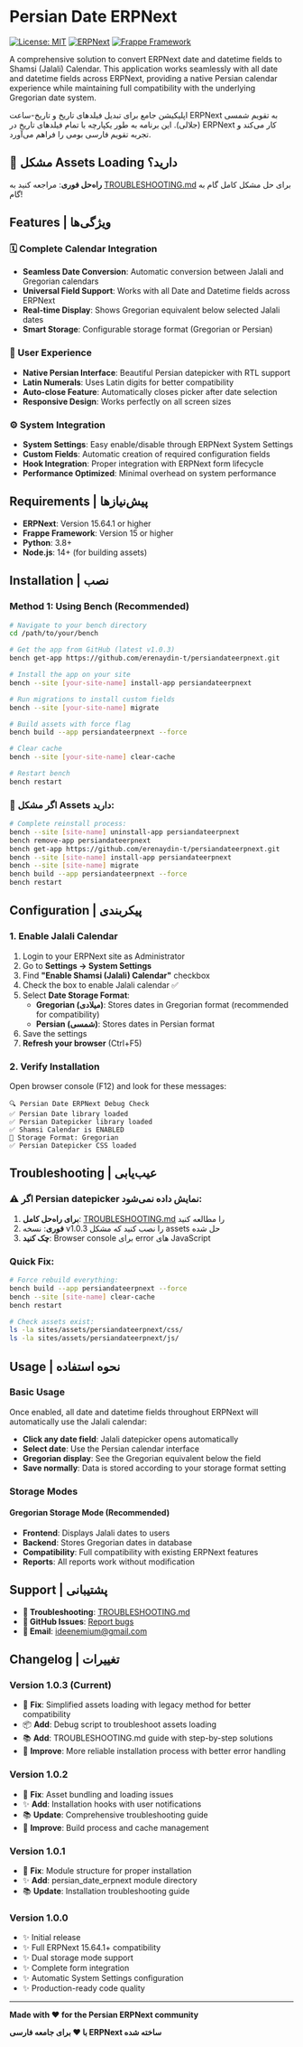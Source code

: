 # Persian Date ERPNext

[![License: MIT](https://img.shields.io/badge/License-MIT-yellow.svg)](https://opensource.org/licenses/MIT)
[![ERPNext](https://img.shields.io/badge/ERPNext-15.64.1+-blue.svg)](https://github.com/frappe/erpnext)
[![Frappe Framework](https://img.shields.io/badge/Frappe%20Framework-15+-red.svg)](https://github.com/frappe/frappe)

A comprehensive solution to convert ERPNext date and datetime fields to Shamsi (Jalali) Calendar. This application works seamlessly with all date and datetime fields across ERPNext, providing a native Persian calendar experience while maintaining full compatibility with the underlying Gregorian date system.

اپلیکیشن جامع برای تبدیل فیلدهای تاریخ و تاریخ-ساعت ERPNext به تقویم شمسی (جلالی). این برنامه به طور یکپارچه با تمام فیلدهای تاریخ در ERPNext کار می‌کند و تجربه تقویم فارسی بومی را فراهم می‌آورد.

## 🚨 مشکل Assets Loading دارید؟
**راه‌حل فوری**: مراجعه کنید به [TROUBLESHOOTING.md](TROUBLESHOOTING.md) برای حل مشکل کامل گام به گام!

## Features | ویژگی‌ها

### 🗓️ Complete Calendar Integration
- **Seamless Date Conversion**: Automatic conversion between Jalali and Gregorian calendars
- **Universal Field Support**: Works with all Date and Datetime fields across ERPNext
- **Real-time Display**: Shows Gregorian equivalent below selected Jalali dates
- **Smart Storage**: Configurable storage format (Gregorian or Persian)

### 🎯 User Experience
- **Native Persian Interface**: Beautiful Persian datepicker with RTL support
- **Latin Numerals**: Uses Latin digits for better compatibility
- **Auto-close Feature**: Automatically closes picker after date selection
- **Responsive Design**: Works perfectly on all screen sizes

### ⚙️ System Integration
- **System Settings**: Easy enable/disable through ERPNext System Settings
- **Custom Fields**: Automatic creation of required configuration fields
- **Hook Integration**: Proper integration with ERPNext form lifecycle
- **Performance Optimized**: Minimal overhead on system performance

## Requirements | پیش‌نیازها

- **ERPNext**: Version 15.64.1 or higher
- **Frappe Framework**: Version 15 or higher
- **Python**: 3.8+ 
- **Node.js**: 14+ (for building assets)

## Installation | نصب

### Method 1: Using Bench (Recommended)

```bash
# Navigate to your bench directory
cd /path/to/your/bench

# Get the app from GitHub (latest v1.0.3)
bench get-app https://github.com/erenaydin-t/persiandateerpnext.git

# Install the app on your site
bench --site [your-site-name] install-app persiandateerpnext

# Run migrations to install custom fields
bench --site [your-site-name] migrate

# Build assets with force flag
bench build --app persiandateerpnext --force

# Clear cache
bench --site [your-site-name] clear-cache

# Restart bench
bench restart
```

### 🚨 اگر مشکل Assets دارید:

```bash
# Complete reinstall process:
bench --site [site-name] uninstall-app persiandateerpnext
bench remove-app persiandateerpnext
bench get-app https://github.com/erenaydin-t/persiandateerpnext.git
bench --site [site-name] install-app persiandateerpnext
bench --site [site-name] migrate
bench build --app persiandateerpnext --force
bench restart
```

## Configuration | پیکربندی

### 1. Enable Jalali Calendar

1. Login to your ERPNext site as Administrator
2. Go to **Settings → System Settings**
3. Find **"Enable Shamsi (Jalali) Calendar"** checkbox
4. Check the box to enable Jalali calendar ✅
5. Select **Date Storage Format**:
   - **Gregorian (میلادی)**: Stores dates in Gregorian format (recommended for compatibility)
   - **Persian (شمسی)**: Stores dates in Persian format
6. Save the settings
7. **Refresh your browser** (Ctrl+F5)

### 2. Verify Installation

Open browser console (F12) and look for these messages:
```
🔍 Persian Date ERPNext Debug Check
✅ Persian Date library loaded
✅ Persian Datepicker library loaded
✅ Shamsi Calendar is ENABLED
📅 Storage Format: Gregorian
✅ Persian Datepicker CSS loaded
```

## Troubleshooting | عیب‌یابی

### ⚠️ اگر Persian datepicker نمایش داده نمی‌شود:

1. **برای راه‌حل کامل**: [TROUBLESHOOTING.md](TROUBLESHOOTING.md) را مطالعه کنید
2. **فوری**: نسخه v1.0.3 را نصب کنید که مشکل assets حل شده
3. **چک کنید**: Browser console برای error های JavaScript

### Quick Fix:
```bash
# Force rebuild everything:
bench build --app persiandateerpnext --force
bench --site [site-name] clear-cache
bench restart

# Check assets exist:
ls -la sites/assets/persiandateerpnext/css/
ls -la sites/assets/persiandateerpnext/js/
```

## Usage | نحوه استفاده

### Basic Usage

Once enabled, all date and datetime fields throughout ERPNext will automatically use the Jalali calendar:

- **Click any date field**: Jalali datepicker opens automatically
- **Select date**: Use the Persian calendar interface
- **Gregorian display**: See the Gregorian equivalent below the field
- **Save normally**: Data is stored according to your storage format setting

### Storage Modes

#### Gregorian Storage Mode (Recommended)
- **Frontend**: Displays Jalali dates to users
- **Backend**: Stores Gregorian dates in database
- **Compatibility**: Full compatibility with existing ERPNext features
- **Reports**: All reports work without modification

## Support | پشتیبانی

- **🔧 Troubleshooting**: [TROUBLESHOOTING.md](TROUBLESHOOTING.md)
- **🐛 GitHub Issues**: [Report bugs](https://github.com/erenaydin-t/persiandateerpnext/issues)
- **📧 Email**: ideenemium@gmail.com

## Changelog | تغییرات

### Version 1.0.3 (Current)
- 🔧 **Fix**: Simplified assets loading with legacy method for better compatibility
- 📦 **Add**: Debug script to troubleshoot assets loading
- 📚 **Add**: TROUBLESHOOTING.md guide with step-by-step solutions
- 🎯 **Improve**: More reliable installation process with better error handling

### Version 1.0.2
- 🐛 **Fix**: Asset bundling and loading issues
- ✨ **Add**: Installation hooks with user notifications
- 📚 **Update**: Comprehensive troubleshooting guide
- 🔧 **Improve**: Build process and cache management

### Version 1.0.1
- 🐛 **Fix**: Module structure for proper installation
- ✨ **Add**: persian_date_erpnext module directory
- 📚 **Update**: Installation troubleshooting guide

### Version 1.0.0
- ✨ Initial release
- ✨ Full ERPNext 15.64.1+ compatibility
- ✨ Dual storage mode support
- ✨ Complete form integration
- ✨ Automatic System Settings configuration
- ✨ Production-ready code quality

---

**Made with ❤️ for the Persian ERPNext community**

**با ❤️ برای جامعه فارسی ERPNext ساخته شده**
